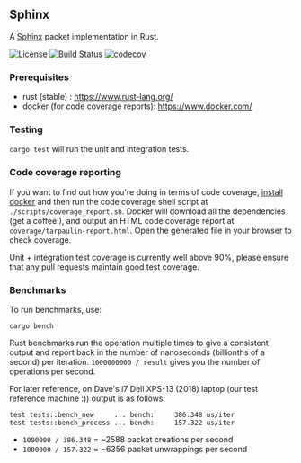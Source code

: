## Sphinx

A [Sphinx](https://cypherpunks.ca/~iang/pubs/Sphinx_Oakland09.pdf) packet implementation in Rust.

[![License](https://img.shields.io/badge/License-Apache%202.0-blue.svg?style=for-the-badge)](https://opensource.org/licenses/Apache-2.0)
[![Build Status](https://img.shields.io/github/workflow/status/nymtech/sphinx/Continuous%20integration/develop?style=for-the-badge&logo=github-actions)](https://github.com/nymtech/sphinx/actions?query=branch%3Adevelop)
[![codecov](https://img.shields.io/codecov/c/github/nymtech/sphinx?style=for-the-badge&logo=codecov)](https://codecov.io/gh/nymtech/sphinx)

### Prerequisites

* rust (stable) : https://www.rust-lang.org/
* docker (for code coverage reports): https://www.docker.com/

### Testing

`cargo test` will run the unit and integration tests.

### Code coverage reporting

If you want to find out how you're doing in terms of code coverage, [install docker](https://www.docker.com) and then run the code coverage shell script at `./scripts/coverage_report.sh`. Docker will download all the dependencies (get a coffee!), and output an HTML code coverage report at `coverage/tarpaulin-report.html`. Open the generated file in your browser to check coverage.

Unit + integration test coverage is currently well above 90%, please ensure that any pull requests maintain good test coverage.

### Benchmarks

To run benchmarks, use: 

```
cargo bench
```

Rust benchmarks run the operation multiple times to give a consistent output and report back in the number of nanoseconds (billionths of a second) per iteration. `1000000000 / result` gives you the number of operations per second.

For later reference, on Dave's i7 Dell XPS-13 (2018) laptop (our test reference machine :)) output is as follows.

```
test tests::bench_new     ... bench:     386.348 us/iter
test tests::bench_process ... bench:     157.322 us/iter
```

* `1000000 / 386.348` = ~2588 packet creations per second
* `1000000 / 157.322` = ~6356 packet unwrappings per second

